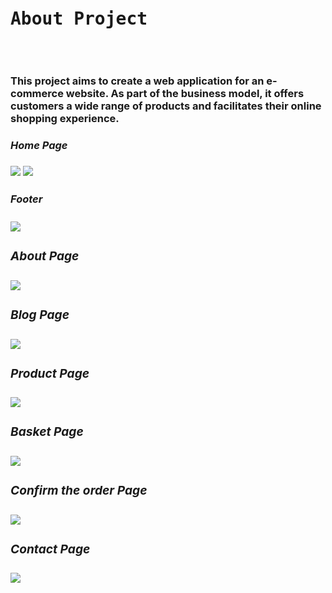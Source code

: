 

<pre><h1>About Project</h1></pre> <br/>
<h3><p>This project aims to create a web application for an e-commerce website. As part of the business model, it offers customers a wide range of products and facilitates their online shopping experience.
</p></h3>
<h3><i>Home Page</i><h3/>
  
<img src="https://github.com/murad-narimanli/ecommerce-client-sil/assets/100444320/e43e464d-d537-4e4a-94c1-b1af056917e3">
<img src="https://github.com/murad-narimanli/ecommerce-client-sil/assets/100444320/51072ef4-dbc8-46a2-9d2f-16541514bd3d">

 


<h3> <i>Footer <i/><h3/>
    <img src="https://github.com/murad-narimanli/ecommerce-client-sil/assets/100444320/6c28b6f2-b7cf-46e3-a691-d48b381d8446">
<h3><i>About Page</i><h3/>
	<img src="https://github.com/murad-narimanli/ecommerce-client-sil/assets/100444320/226cb6e4-2467-4514-a34c-932c662bdaee">
<h3><i>Blog Page</i><h3/>
	<img src="https://github.com/murad-narimanli/ecommerce-client-sil/assets/100444320/fb97edcf-39bc-4902-9a49-099d6683a5de">
<h3><i>Product Page</i><h3/>
	<img src="https://github.com/murad-narimanli/ecommerce-client-sil/assets/100444320/10e76ce1-b914-4497-b0bf-38ebbde4de12">
<h3><i>Basket Page</i><h3/>
<img src="https://github.com/murad-narimanli/ecommerce-client-sil/assets/100444320/7374d3e9-9270-4a98-9d99-1ba485e2ff24">
<h3><i>Confirm the order Page</i><h3/>
	<img src="https://github.com/murad-narimanli/ecommerce-client-sil/assets/100444320/1d7a403b-aaf4-4d20-8a62-f622584c5ffc">
<h3><i>Contact Page</i><h3/>
	<img src="https://github.com/murad-narimanli/ecommerce-client-sil/assets/100444320/057bb503-6c3e-4685-8dee-09312ace6c6c">
